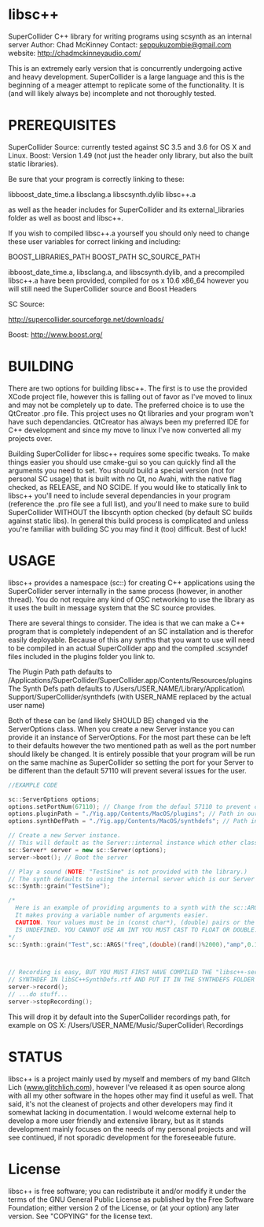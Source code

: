 libsc++
=======

SuperCollider C++ library for writing programs using scsynth as an internal server
Author: Chad McKinney
Contact: seppukuzombie@gmail.com
website: http://chadmckinneyaudio.com/

This is an extremely early version that is concurrently undergoing active and heavy development. SuperCollider is a large language and this is the beginning of a meager attempt to replicate some of the functionality. It is (and will likely always be) incomplete and not thoroughly tested. 


PREREQUISITES
=============

SuperCollider Source: currently tested against SC 3.5 and 3.6 for OS X and Linux.
Boost: Version 1.49 (not just the header only library, but also the built static libraries). 


Be sure that your program is correctly linking to these:

libboost_date_time.a
libsclang.a
libscsynth.dylib
libsc++.a

as well as the header includes for SuperCollider and its external_libraries folder as well as boost and libsc++.

If you wish to compiled libsc++.a yourself you should only need to change these user variables for correct linking and including:

BOOST_LIBRARIES_PATH
BOOST_PATH
SC_SOURCE_PATH

ibboost_date_time.a, libsclang.a, and libscsynth.dylib, and a precompiled libsc++.a have been provided, compiled for os x 10.6 x86_64 however you will still need the SuperCollider source and Boost Headers

SC Source:

http://supercollider.sourceforge.net/downloads/

Boost:
http://www.boost.org/


BUILDING
========

There are two options for building libsc++. The first is to use the provided XCode project file, however this is falling out of favor as I've moved to linux and may not be completely up to date. The preferred choice is to use the QtCreator .pro file. This project uses no Qt libraries and your program won't have such dependancies. QtCreator has always been my preferred IDE for C++ development and since my move to linux I've now converted all my projects over. 

Building SuperCollider for libsc++ requires some specific tweaks. To make things easier you should use cmake-gui so you can quickly find all the arguments you need to set. You should build a special version (not for personal SC usage) that is built with no Qt, no Avahi, with the native flag checked, as RELEASE, and NO SCIDE. If you would like to statically link to libsc++ you'll need to include several dependancies in your program (reference the .pro file see a full list), and you'll need to make sure to build SuperCollider WITHOUT the libscynth option checked (by default SC builds against static libs). In general this build process is complicated and unless you're familiar with building SC you may find it (too) difficult. Best of luck! 


USAGE
=======

libsc++ provides a namespace (sc::) for creating C++ applications using the SuperCollider server internally in the same process (however, in another thread). You do not require any kind of OSC networking to use the library as it uses the built in message system that the SC source provides.

There are several things to consider. The idea is that we can make a C++ program that is completely independent of an SC installation and is therefor easily deployable. Because of this any synths that you want to use will need to be compiled in an actual SuperCollider app and the compiled .scsyndef files included in the plugins folder you link to. 

The Plugin Path path defaults to /Applications/SuperCollider/SuperCollider.app/Contents/Resources/plugins
The Synth Defs path defaults to /Users/USER_NAME/Library/Application\ Support/SuperCollider/synthdefs (with USER_NAME replaced by the actual user name)

Both of these can be (and likely SHOULD BE) changed via the ServerOptions class. When you create a new Server instance you can provide it an instance of ServerOptions. For the most part these can be left to their defaults however the two mentioned path as well as the port number should likely be changed. It is entirely possible that your program will be run on the same machine as SuperCollider so setting the port for your Server to be different than the default 57110 will prevent several issues for the user. 

```c++
//EXAMPLE CODE

sc::ServerOptions options;
options.setPortNum(67110); // Change from the defaul 57110 to prevent conflicts with SC
options.pluginPath = "./Yig.app/Contents/MacOS/plugins"; // Path in our app bundle
options.synthDefPath = "./Yig.app/Contents/MacOS/synthdefs"; // Path in our app bundle

// Create a new Server instance. 
// This will default as the Server::internal instance which other classes will reference.
sc::Server* server = new sc::Server(options); 
server->boot(); // Boot the server

// Play a sound (NOTE: "TestSine" is not provided with the library.) 
// The synth defaults to using the internal server which is our Server instance.
sc::Synth::grain("TestSine"); 

/*
  Here is an example of providing arguments to a synth with the sc::ARGS() macro. 
  It makes proving a variable number of arguments easier.
  CAUTION. Your values must be in (const char*), (double) pairs or the behavior 
  IS UNDEFINED. YOU CANNOT USE AN INT YOU MUST CAST TO FLOAT OR DOUBLE.
*/
sc::Synth::grain("Test",sc::ARGS("freq",(double)(rand()%2000),"amp",0.1,"mod",30));



// Recording is easy, BUT YOU MUST FIRST HAVE COMPILED THE "libsc++-server-record" 
// SYNTHDEF IN libSC++SynthDefs.rtf AND PUT IT IN THE SYNTHDEFS FOLDER YOU LINK TO
server->record();
// ...do stuff...
server->stopRecording();
```

This will drop it by default into the SuperCollider recordings  path, for example on OS X: 
/Users/USER_NAME/Music/SuperCollider\ Recordings


STATUS
=======
libsc++ is a project mainly used by myself and members of my band Glitch Lich (www.glitchlich.com), however I've released it as open source along with all my other software in the hopes other may find it useful as well. That said, it's not the cleanest of projects and other developers may find it somewhat lacking in documentation. I would welcome external help to develop a more user friendly and extensive library, but as it stands development mainly focuses on the needs of my personal projects and will see continued, if not sporadic development for the foreseeable future.


License
=======

libsc++ is free software; you can redistribute it and/or modify it under the terms of the GNU General Public License as published by the Free Software Foundation; either version 2 of the License, or (at your option) any later version. See "COPYING" for the license text.
